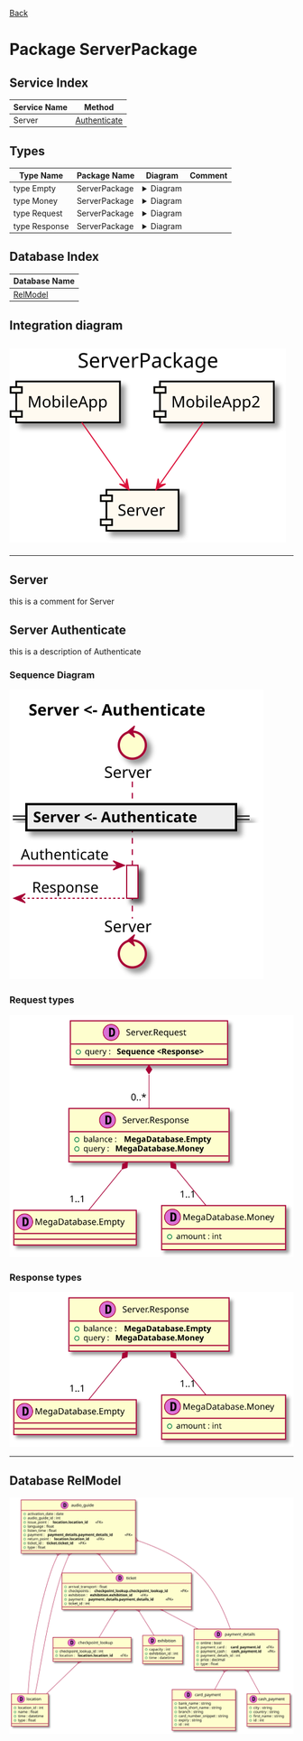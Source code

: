 
[Back](../README.md)
# Package ServerPackage

## Service Index
| Service Name | Method |
| - | - | 
| Server | [Authenticate](#Server-Authenticate) |

## Types
Type Name | Package Name | Diagram | Comment
--- | --- | --- | ---
type Empty | ServerPackage | <details closed><summary>Diagram</summary><br>![alt text](Emptydata-model0.svg)</details> | 
type Money | ServerPackage | <details closed><summary>Diagram</summary><br>![alt text](Moneydata-model1.svg)</details> | 
type Request | ServerPackage | <details closed><summary>Diagram</summary><br>![alt text](Requestdata-model0.svg)</details> | 
type Response | ServerPackage | <details closed><summary>Diagram</summary><br>![alt text](Responsedata-model1.svg)</details> | 

## Database Index
| Database Name |
| - |
| [RelModel](#Database-RelModel) |


## Integration diagram

![alt text](ServerPackage_integration.svg)
---



---




## Server
this is a comment for Server




## Server Authenticate

this is a description of Authenticate

### Sequence Diagram
![alt text](ServerAuthenticate.svg)

### Request types


![alt text](ServerAuthenticatedata-model-parameter0.svg)


### Response types


![alt text](ServerAuthenticatedata-model-response0.svg)


---



## Database RelModel

![alt text](RelModeldb.svg)


